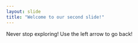 ```yaml
---
layout: slide
title: "Welcome to our second slide!"
---
```

Never stop exploring!
Use the left arrow to go back!
